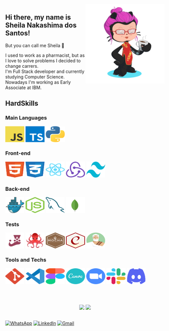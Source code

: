 <!-- [:brazil: PT-BR](https://github.com/SheilaNS/SheilaNS/blob/main/README-PTBR.md)  -->
<img align="right" src="images/octo-me.png" alt="Me octocat" width="250px">

## Hi there, my name is Sheila Nakashima dos Santos!
But you can call me Sheila :hugs:

I used to work as a pharmacist, but as I love to solve problems I decided to change carrers.<br>
I'm Full Stack developer and currently studying Computer Science.<br>
Nowadays I'm working as Early Associate at IBM.

## HardSkills

### Main Languages

<div align="left">
  <a href="https://developer.mozilla.org/pt-BR/docs/Web/JavaScript" title="JavaScript"><img alt="JavaScript icon" height="50px" width="60px" src="images/logos/javascript.svg" /></a>
  <a href="https://www.typescriptlang.org/" title="TypeScript"><img alt="TypeScript icon" height="50px" width="60px"  src="images/logos/typescript.svg" /></a>
  <a href="https://docs.python.org/3/" title="Python"><img alt="Python icon" height="50px" width="60px"  src="images/logos/python.svg" /></a>
</div>

### Front-end

<div align="left">
<a href="https://developer.mozilla.org/en-US/docs/Web/HTML" title="HTML5"><img alt="HTML5 icon" height="50px" width="60px" src="images/logos/html.svg" /></a>
  <a href="https://developer.mozilla.org/pt-BR/docs/Web/CSS" title="CSS3"><img alt="CSS3 icon" height="50px" width="60px" src="images/logos/css.svg" /></a>
  <a href="https://reactjs.org/" title="React.js"><img alt="React.Js icon" height="50px" width="60px" src="images/logos/react.svg" /></a>
  <a href="https://redux.js.org/" title="Redux"><img alt="Redux icon" height="50px" width="60px" src="images/logos/redux.svg" /></a>
  <a href="https://tailwindcss.com/" title="TailwindCSS"><img alt="TailwindCss icon" height="50px" width="60px" src="images/logos/tailwind.svg" /></a>
</div>

### Back-end

<div align="left">
  <a href="https://docs.docker.com/" title="Docker"><img alt="Docker icon" height="50px" width="60px" src="images/logos/docker.svg" /></a>
  <a href="https://nodejs.org/en/" title="Node.js"><img alt="Node.js icon" height="50px" width="60px" src="images/logos/nodejs.svg" /></a>
  <a href="https://www.mysql.com/" title="MySQL"><img alt="MySQL icon" height="50px" width="60px" src="images/logos/mysql.svg" /></a>
  <a href="https://www.mongodb.com/docs/" title="MongoDB"><img alt="MongoDB icon" src="images/logos/mongodb.svg" height="50px" width="60px" /></a>
</div>

### Tests

<div align="left">
  <a href="https://jestjs.io/pt-BR/" title="Jest"><img alt="Jest icon" height="50px" width="60px" src="images/logos/jest.svg" /></a>
  <a href="https://testing-library.com/docs/react-testing-library/intro/" title="React Testing Library"><img alt="RTL icon" height="50px" width="60px" src="images/logos/rtl.svg" /></a>
  <a href="https://mochajs.org/" title="Mocha"><img alt="Mocha icon" height="50px" width="60px" src="images/logos/mocha.svg" /></a>
  <a href="https://www.chaijs.com/api/bdd/" title="Chai"><img alt="Chai icon" height="50px" width="60px" src="images/logos/chai.svg" /></a>
  <a href="https://sinonjs.org/releases/latest/" title="Sinon"><img alt="Sinon icon" height="50px" width="60px" src="images/logos/sinon.svg" /></a>
</div>

### Tools and Techs

<div align="left">
  <a href="https://git-scm.com/" title="Git"><img alt="Git icon" height="50px" width="60px" src="images/logos/git.svg" /></a>
  <a href="https://code.visualstudio.com/" title="Visual Studio Code"><img alt="VSCode icon" height="50px" width="60px" src="images/logos/vscode.svg" /></a>
  <a href="https://www.figma.com/" title="Figma"><img alt="Figma icon" height="50px" width="60px" src="images/logos/figma.svg" /></a>
  <a href="https://www.canva.com/" title="Canva"><img alt="Canva icon" height="50px" width="60px" src="images/logos/canva.svg" /></a>
  <a href="https://www.zoom.com.br/" title="Zoom"><img alt="Zoom icon" height="50px" width="60px" src="images/logos/zoom.svg" /></a>
  <a href="https://slack.com/" title="Slack"><img alt="Slack icon" height="50px" width="60px" src="images/logos/slack.svg" /></a>
  <a href="https://discord.com/" title="Discord"><img alt="Discord icon" height="50px" width="60px" src="images/logos/discord.svg" /></a>
</div>


<br><br>
<div align="center">
<a href="https://github.com/SheilaNS"><img height="180em" src="https://github-readme-stats.vercel.app/api/top-langs/?username=sheilans&layout=compact&langs_count=7&theme=dracula"/></a>
<a href="https://github.com/SheilaNS"><img height="180em" src="https://github-readme-stats.vercel.app/api?username=sheilans&show_icons=true&theme=dracula&include_all_commits=true&count_private=true"/></a>
</div>
  
<br>

<a href="https://wa.me/+5511995985416?text=Sheila%20Dev" target="_blank" rel="external"><img src="https://img.shields.io/badge/WhatsApp-25D366?style=for-the-badge&logo=whatsapp&logoColor=white" alt="WhatsApp" height="25px" /></a>
<a href="https://www.linkedin.com/in/sheila-nakashima-dos-santos/" target="_blank" rel="external"><img src="https://img.shields.io/badge/LinkedIn-0077B5?style=for-the-badge&logo=linkedin&logoColor=white" alt="LinkedIn" height="25px"></a>
<a href="mailto:shei.nsantos@gmail.com" target="_blank" rel="external"><img src="https://img.shields.io/badge/Gmail-D14836?style=for-the-badge&logo=gmail&logoColor=white" alt="Gmail" height="25px"></a>


<!--
**SheilaNS/SheilaNS** is a ✨ _special_ ✨ repository because its `README.md` (this file) appears on your GitHub profile.

Here are some ideas to get you started:

- 🔭 I’m currently working on ...
- 🌱 I’m currently learning ...
- 👯 I’m looking to collaborate on ...
- 🤔 I’m looking for help with ...
- 💬 Ask me about ...
- 📫 How to reach me: ...
- 😄 Pronouns: ...
- ⚡ Fun fact: ...
-->
